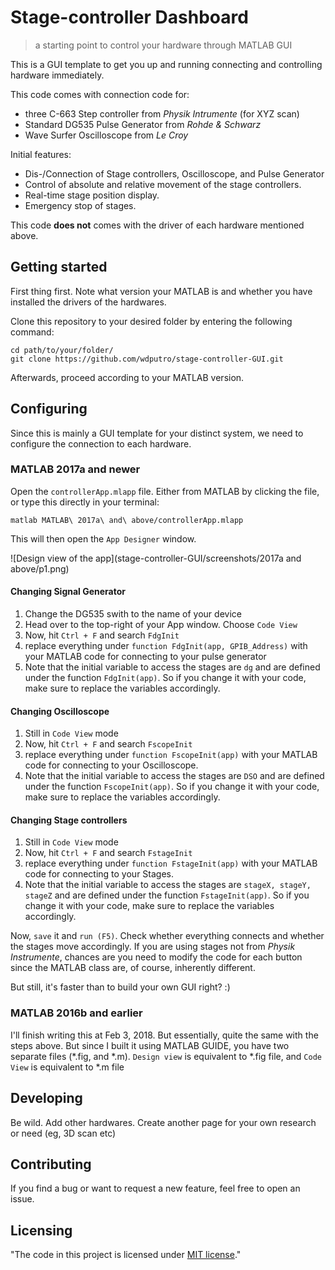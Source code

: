 <!-- ![Logo of the project](https://raw.githubusercontent.com/jehna/readme-best-practices/master/sample-logo.png) -->

# Stage-controller Dashboard
> a starting point to control your hardware through MATLAB GUI

This is a GUI template to get you up and running connecting and controlling hardware immediately.

This code comes with connection code for:
- three C-663 Step controller from _Physik Intrumente_ (for XYZ scan)
- Standard DG535 Pulse Generator from _Rohde & Schwarz_
- Wave Surfer Oscilloscope from _Le Croy_

Initial features:
- Dis-/Connection of Stage controllers, Oscilloscope, and Pulse Generator
- Control of absolute and relative movement of the stage controllers.
- Real-time stage position display.
- Emergency stop of stages.

This code **does not** comes with the driver of each hardware mentioned above.

## Getting started
First thing first. Note what version your MATLAB is and whether you have installed the drivers of the hardwares.

Clone this repository to your desired folder by entering the following command:

```shell
cd path/to/your/folder/
git clone https://github.com/wdputro/stage-controller-GUI.git
```
Afterwards, proceed according to your MATLAB version.

## Configuring
Since this is mainly a GUI template for your distinct system, we need to configure the connection to each hardware.

### MATLAB 2017a and newer
Open the `controllerApp.mlapp` file. Either from MATLAB by clicking the file, or type this directly in your terminal:

```shell
matlab MATLAB\ 2017a\ and\ above/controllerApp.mlapp
```
This will then open the `App Designer` window.

![Design view of the app](stage-controller-GUI/screenshots/2017a and above/p1.png)

#### Changing Signal Generator
1. Change the DG535 swith to the name of your device
2. Head over to the top-right of your App window. Choose `Code View`
3. Now, hit `Ctrl + F` and search `FdgInit`
4. replace everything under `function FdgInit(app, GPIB_Address)` with your MATLAB code for connecting to your pulse generator
5.  Note that the initial variable to access the stages are `dg` and are defined under the function `FdgInit(app)`. So if you change it with your code, make sure to replace the variables accordingly.

#### Changing Oscilloscope
1. Still in `Code View` mode
3. Now, hit `Ctrl + F` and search `FscopeInit`
4. replace everything under `function FscopeInit(app)` with your MATLAB code for connecting to your Oscilloscope.
5.  Note that the initial variable to access the stages are `DSO` and are defined under the function `FscopeInit(app)`. So if you change it with your code, make sure to replace the variables accordingly.

#### Changing Stage controllers
1. Still in `Code View` mode
3. Now, hit `Ctrl + F` and search `FstageInit`
4. replace everything under `function FstageInit(app)` with your MATLAB code for connecting to your Stages.
5. Note that the initial variable to access the stages are `stageX, stageY, stageZ` and are defined under the function `FstageInit(app)`. So if you change it with your code, make sure to replace the variables accordingly.

Now, `save` it and `run (F5)`. Check whether everything connects and whether the stages move accordingly.
If you are using stages not from _Physik Instrumente_, chances are you need to modify the code for each button since the MATLAB class are, of course, inherently different.

But still, it's faster than to build your own GUI right? :)

### MATLAB 2016b and earlier
I'll finish writing this at Feb 3, 2018. But essentially, quite the same with the steps above. But since I built it using MATLAB GUIDE, you have two separate files (*.fig, and *.m).
`Design view` is equivalent to *.fig file, and `Code View` is equivalent to *.m file

## Developing
Be wild. Add other hardwares. Create another page for your own research or need (eg, 3D scan etc)

## Contributing

If you find a bug or want to request a new feature, feel free to open an issue.

## Licensing

"The code in this project is licensed under [MIT license](https://github.com/feathericons/feather/blob/master/LICENSE)."
